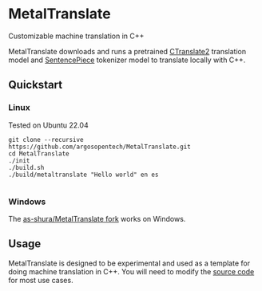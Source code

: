 # MetalTranslate
Customizable machine translation in C++

MetalTranslate downloads and runs a pretrained [CTranslate2](https://github.com/OpenNMT/CTranslate2) translation model and [SentencePiece](https://github.com/google/sentencepiece) tokenizer model to translate locally with C++.

## Quickstart
### Linux
Tested on Ubuntu 22.04

```
git clone --recursive https://github.com/argosopentech/MetalTranslate.git
cd MetalTranslate
./init
./build.sh
./build/metaltranslate "Hello world" en es


```

### Windows
The [as-shura/MetalTranslate fork](https://github.com/as-shura/MetalTranslate/tree/cmake-external-github-repos) works on Windows.

## Usage
MetalTranslate is designed to be experimental and used as a template for doing machine translation in C++. You will need to modify the [source code](https://github.com/argosopentech/MetalTranslate/blob/main/src/MetalTranslate.cpp) for most use cases.
